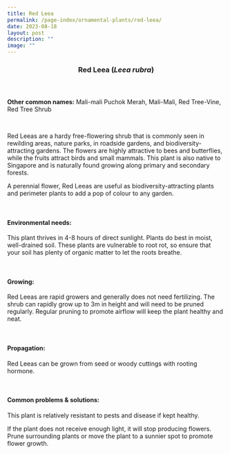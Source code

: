 ```yaml
---
title: Red Leea
permalink: /page-index/ornamental-plants/red-leea/
date: 2023-08-18
layout: post
description: ""
image: ""
---
```

<header> 
	<h3>Red Leea (<em>Leea rubra</em>)</h3> 
</header>

<section>
	<p><strong>Other common names:</strong> Mali-mali Puchok Merah, Mali-Mali, Red Tree-Vine, Red Tree Shrub</p>
	<br>
</section>

<section>
	<p>Red Leeas are a hardy free-flowering shrub that is commonly seen in rewilding areas, nature parks, in roadside gardens, and biodiversity-attracting gardens. The flowers are highly attractive to bees and butterflies, while the fruits attract birds and small mammals. This plant is also native to Singapore and is naturally found growing along primary and secondary forests.</p>
	<p>A perennial flower, Red Leeas are useful as biodiversity-attracting plants and perimeter plants to add a pop of colour to any garden.</p>
	 <br> 
</section> 
 
<section> 
  <h4>Environmental needs:</h4> 
  <p>This plant thrives in 4-8 hours of direct sunlight. Plants do best in moist, well-drained soil. These plants are vulnerable to root rot, so ensure that your soil has plenty of organic matter to let the roots breathe.</p> 
	<br>
</section>

<section> 
  <h4>Growing:</h4> 
	<p>Red Leeas are rapid growers and generally does not need fertilizing. The shrub can rapidly grow up to 3m in height and will need to be pruned regularly. Regular pruning to promote airflow will keep the plant healthy and neat.</p> 
	<br> 
</section> 

<section> 
  <h4>Propagation:</h4> 
	<p>Red Leeas can be grown from seed or woody cuttings with rooting hormone.</p> 
	<br> 
</section> 
 
<section> 
  <h4>Common problems &amp; solutions:</h4> 
	<p>This plant is relatively resistant to pests and disease if kept healthy.</p>
	<p>If the plant does not receive enough light, it will stop producing flowers. Prune surrounding plants or move the plant to a sunnier spot to promote flower growth.</p>
	<br> 
</section>